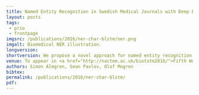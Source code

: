 ```yaml
---
title: Named Entity Recognition in Swedish Medical Journals with Deep Bidirectional Character-Based LSTMs
layout: posts
tags:
 - prio
 - frontpage
imgsrc: /publications/2016/ner-char-blstm/ner.png
imgalt: Biomedical NER illustration.
longversion:
shortversion: We propose a novel approach for named entity recognition in medical data, using a character-based deep bidirectional recurrent neural network. A character-based neural model can learn features and patterns based on the character sequence, and is not limited to a fixed vocabulary. This makes the model very well suited for the NER task in the medical domain. Our experimental evaluation shows promising results. </p><h2>Dataset</h2><p>The dataset presented in this paper can be downloaded from <a href="https://github.com/olofmogren/biomedical-ner-data-swedish">https://github.com/olofmogren/biomedical-ner-data-swedish</a>. It can be freely used, but please cite our paper. See &ldquo;bibtex&rdquo; below.
venue: To appear in <a href="http://nactem.ac.uk/biotxtm2016/">Fifth Workshop on Building and Evaluating Resources for Biomedical Text Mining (BioTxtM 2016) at COLING 2016</a> in Osaka, December 12.
authors: Simon Almgren, Sean Pavlov, Olof Mogren
bibtex: 
permalink: /publications/2016/ner-char-blstm/
pdf: 
---
```


